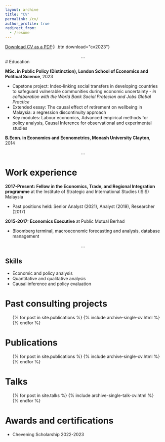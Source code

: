 ```yaml
---
layout: archive
title: "CV"
permalink: /cv/
author_profile: true
redirect_from:
  - /resume
---
```

[Download CV as a PDF](/files/cv2023.pdf){: .btn download="cv2023"}
<div style="text-align: center;">
  ...
</div>
# Education

**MSc. in Public Policy (Distinction), London School of Economics and Political Science**, 2023
* Capstone project: Index-linking social transfers in developing countries to safeguard vulnerable communities during economic uncertainty - *in collaboration with the World Bank Social Protecion and Jobs Global Practice*
* Extended essay: The causal effect of retirement on wellbeing in Malaysia: a regression discontinuity approach
* Key modules: Labour economics, Advanced empirical methods for policy analysis, Causal Inference for observational and experimental studies


**B.Econ. in Economics and Econometrics, Monash University Clayton**, 2014

<div style="text-align: center;">
  ...
</div>

# Work experience

**2017-Present:** **Fellow in the Economics, Trade, and Regional Integration programme** at the Institute of Strategic and International Studies (ISIS) Malaysia
  * Past positions held: Senior Analyst (2021), Analyst (2019), Researcher (2017)
  
**2015-2017:** **Economics Executive** at Public Mutual Berhad
  * Bloomberg terminal, macroeconomic forecasting and analysis, database management

<div style="text-align: center;">
  ...
</div>

## Skills

* Economic and policy analysis
* Quantitative and qualitative analysis
* Causal inference and policy evaluation

Past consulting projects
======
  <ul>{% for post in site.publications %}
    {% include archive-single-cv.html %}
  {% endfor %}</ul>
  

Publications
======
  <ul>{% for post in site.publications %}
    {% include archive-single-cv.html %}
  {% endfor %}</ul>
  
Talks
======
  <ul>{% for post in site.talks %}
    {% include archive-single-talk-cv.html %}
  {% endfor %}</ul>
  
Awards and certifications
======
* Chevening Scholarship 2022-2023
